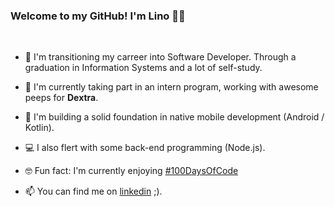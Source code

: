 ### Welcome to my GitHub! I'm Lino 👋🏾
<br>

- 🌱 I'm transitioning my carreer into Software Developer. Through a graduation in Information Systems and a lot of self-study. 
- 🏢 I'm currently taking part in an intern program, working with awesome peeps for **Dextra**.
- 📱 I'm building a solid foundation in native mobile development (Android / Kotlin). 
- 💻 I also flert with some back-end programming (Node.js).

- 🤓 Fun fact: I'm currently enjoying <a href="https://twitter.com/search?q=%23100DaysOfCode&src=hashtag_click">#100DaysOfCode</a>

- 📫 You can find me on <a href = "https://www.linkedin.com/in/linoveloso/">linkedin</a> ;).


<!--
**velosobr/velosobr** is a ✨ _special_ ✨ repository because its `README.md` (this file) appears on your GitHub profile.

[![Top Langs](https://github-readme-stats.vercel.app/api/top-langs/?username=velosobr&layout=compact)](https://github.com/velosobr/github-readme-stats)
![github stats](https://github-readme-stats.vercel.app/api?username=velosobr&count_private=true&theme=dracula&show_icons=true&line_height=15)

-->
